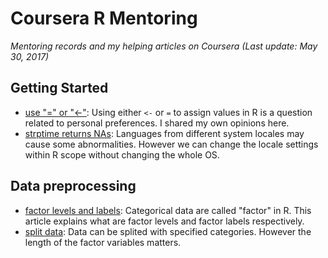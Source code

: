 # Coursera R Mentoring
_Mentoring records and my helping articles on Coursera (Last update: May 30, 2017)_

## Getting Started
* [use "=" or "<-"](use_=_or_<-.md): Using either `<-` or `=` to assign values in R is a question related to personal preferences. I shared my own opinions here.
* [strptime returns NAs](strptime_returns_NA.md): Languages from different system locales may cause some abnormalities. However we can change the locale settings within R scope without changing the whole OS.

## Data preprocessing
* [factor levels and labels](factor_levels_and_labels.md): Categorical data are called "factor" in R. This article explains what are factor levels and factor labels respectively.
* [split data](split_data.md): Data can be splited with specified categories. However the length of the factor variables matters.
